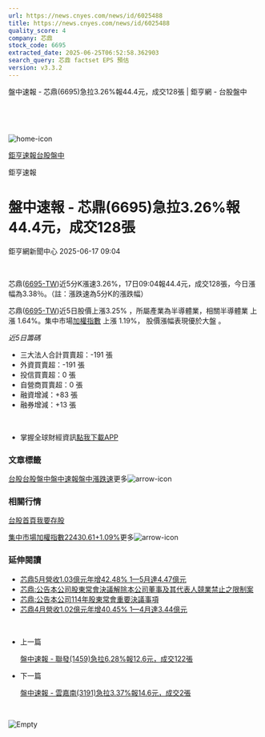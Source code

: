 ```yaml
---
url: https://news.cnyes.com/news/id/6025488
title: https://news.cnyes.com/news/id/6025488
quality_score: 4
company: 芯鼎
stock_code: 6695
extracted_date: 2025-06-25T06:52:58.362903
search_query: 芯鼎 factset EPS 預估
version: v3.3.2
---
```


盤中速報 - 芯鼎(6695)急拉3.26%報44.4元，成交128張 | 鉅亨網 - 台股盤中

‌

‌

![home-icon](/assets/icons/breadCrumb/symbol-icon-home.svg)

[鉅亨速報](/news/cat/anue_live)[台股盤中](/news/cat/tw_live)

鉅亨速報

# 盤中速報 - 芯鼎(6695)急拉3.26%報44.4元，成交128張

鉅亨網新聞中心 2025-06-17 09:04

‌

芯鼎([6695-TW](https://www.cnyes.com/twstock/6695))近5分K漲速3.26%，17日09:04報44.4元，成交128張，今日漲幅為3.38％。（註：漲跌速為5分K的漲跌幅）

芯鼎([6695-TW](https://www.cnyes.com/twstock/6695))近5日股價上漲3.25% ，所屬產業為半導體業，相關半導體業 上漲 1.64%。集中市場[加權指數](https://invest.cnyes.com/index/TWS/TSE01) 上漲 1.19%， 股價漲幅表現優於大盤 。

*近5日籌碼*

* 三大法人合計買賣超：-191 張
* 外資買賣超：-191 張
* 投信買賣超：0 張
* 自營商買賣超：0 張
* 融資增減：+83 張
* 融券增減：+13 張

‌

* 掌握全球財經資訊[點我下載APP](http://www.cnyes.com/app/?utm_source=mweb&utm_medium=HamMenuBanner&utm_campaign=fixed&utm_content=entr)

### 文章標籤

[台股](https://news.cnyes.com/tag/台股 "台股")[台股盤中](https://news.cnyes.com/tag/台股盤中 "台股盤中")[盤中速報](https://news.cnyes.com/tag/盤中速報 "盤中速報")[盤中漲跌速](https://news.cnyes.com/tag/盤中漲跌速 "盤中漲跌速")更多![arrow-icon](/assets/icons/arrows/arrow-down.svg)

### 相關行情

[台股首頁](https://www.cnyes.com/twstock)[我要存股](https://supr.link/8OHaU)

[集中市場加權指數22430.61+1.09%](https://invest.cnyes.com/index/TWS/TSE01)更多![arrow-icon](/assets/icons/arrows/arrow-down.svg)

### 延伸閱讀

* [芯鼎5月營收1.03億元年增42.48% 1—5月達4.47億元](/news/id/6016748)
* [芯鼎:公告本公司股東常會決議解除本公司董事及其代表人競業禁止之限制案](/news/id/5986503)
* [芯鼎:公告本公司114年股東常會重要決議事項](/news/id/5986502)
* [芯鼎4月營收1.02億元年增40.45% 1—4月達3.44億元](/news/id/5971790)

‌

* 上一篇

  [盤中速報 - 聯發(1459)急拉6.28%報12.6元，成交122張](/news/id/6025812)
* 下一篇

  [盤中速報 - 雲嘉南(3191)急拉3.37%報14.6元，成交2張](/news/id/6024313)

‌

![Empty](/assets/icons/skeleton/empty-image.svg)

‌